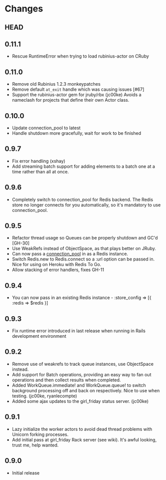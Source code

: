 Changes
================

HEAD
---------

0.11.1
---------

* Rescue RuntimeError when trying to load rubinius-actor on CRuby

0.11.0
---------

* Remove old Rubinius 1.2.3 monkeypatches
* Remove default `at_exit` handle which was causing issues [#67]
* Support the rubinius-actor gem for jruby/rbx (jc00ke)
  Avoids a nameclash for projects that define their own Actor class.

0.10.0
---------

* Update connection_pool to latest
* Handle shutdown more gracefully, wait for work to be finished

0.9.7
---------

* Fix error handling (xshay)
* Add streaming batch support for adding elements to a batch one at a
  time rather than all at once.

0.9.6
---------

* Completely switch to connection\_pool for Redis backend.
  The Redis store no longer connects for you automatically, so it's mandatory to use
  connection\_pool.

0.9.5
---------

* Refactor thread usage so Queues can be properly shutdown and GC'd [GH-30]
* Use WeakRefs instead of ObjectSpace, as that plays better on JRuby.
* Can now pass a [connection\_pool](https://github.com/mperham/connection_pool) in as a Redis instance.
* Switch Redis.new to Redis.connect so a :url option can be passed in.
  Nice for using on Heroku with Redis To Go.
* Allow stacking of error handlers, fixes GH-11

0.9.4
---------

* You can now pass in an existing Redis instance - :store\_config => [{ :redis => $redis }]

0.9.3
---------

* Fix runtime error introduced in last release when running in Rails development environment

0.9.2
---------

* Remove use of weakrefs to track queue instances, use ObjectSpace
  instead.
* Add support for Batch operations, providing an easy way to fan out
  operations and then collect results when completed.
* Added WorkQueue.immediate! and WorkQueue.queue! to switch background processing off and back on respectively. Nice to use when testing. (jc00ke, ryanlecompte)
* Added some ajax updates to the girl\_friday status server. (jc00ke)

0.9.1
---------

* Lazy initialize the worker actors to avoid dead thread problems with Unicorn forking processes.
* Add initial pass at girl\_friday Rack server (see wiki).  It's awful looking, trust me, help wanted.


0.9.0
---------

* Initial release

